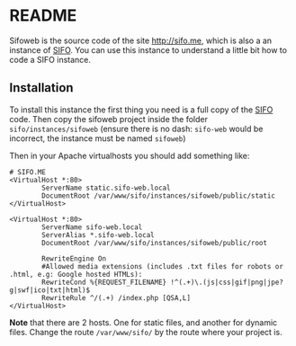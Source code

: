 README
======
Sifoweb is the source code of the site <http://sifo.me>, which is also a an
instance of [SIFO]. You can use this instance to understand a little bit how to
code a SIFO instance. 

 [SIFO]: https://github.com/alombarte/SIFO

Installation
------------
To install this instance the first thing you need is a full copy of the [SIFO]
code. Then copy the sifoweb project inside the folder `sifo/instances/sifoweb`
(ensure there is no dash: `sifo-web` would be incorrect, the instance must be named `sifoweb`)

Then in your Apache virtualhosts you should add something like:

	# SIFO.ME
	<VirtualHost *:80>
			ServerName static.sifo-web.local
			DocumentRoot /var/www/sifo/instances/sifoweb/public/static
	</VirtualHost>

	<VirtualHost *:80>
			ServerName sifo-web.local
			ServerAlias *.sifo-web.local
			DocumentRoot /var/www/sifo/instances/sifoweb/public/root

			RewriteEngine On
			#Allowed media extensions (includes .txt files for robots or .html, e.g: Google hosted HTMLs):
			RewriteCond %{REQUEST_FILENAME} !^(.+)\.(js|css|gif|png|jpe?g|swf|ico|txt|html)$
			RewriteRule ^/(.+) /index.php [QSA,L]
	</VirtualHost>

**Note** that there are 2 hosts. One for static files, and another for dynamic files.
Change the route `/var/www/sifo/` by the route where your project is.